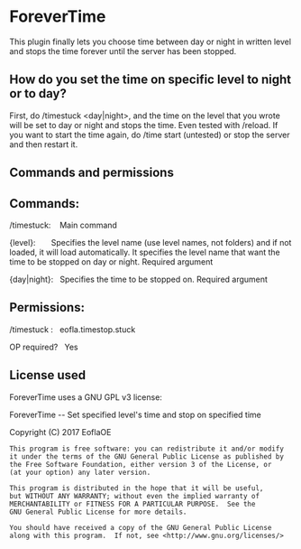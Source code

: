 # ForeverTime
This plugin finally lets you choose time between day or night in written level and stops the time forever until the server has been stopped. 

## How do you set the time on specific level to night or to day? 
First, do /timestuck <level> <day|night>, and the time on the level that you wrote will be set to day or night and stops the time. Even tested with /reload. If you want to start the time again, do /time start (untested) or stop the server and then restart it. 

## Commands and permissions
Commands:
-----
/timestuck:    Main command

{level}:       Specifies the level name (use level names, not folders) and if not loaded, it will load automatically. It specifies the level name that want the time to be stopped on day or night. Required argument

{day|night}:   Specifies the time to be stopped on. Required argument

Permissions: 
-----
/timestuck :   eofla.timestop.stuck

OP required?   Yes

## License used
ForeverTime uses a GNU GPL v3 license:

ForeverTime -- Set specified level's time and stop on specified time

Copyright (C) 2017 EoflaOE

    This program is free software: you can redistribute it and/or modify
    it under the terms of the GNU General Public License as published by
    the Free Software Foundation, either version 3 of the License, or
    (at your option) any later version.

    This program is distributed in the hope that it will be useful,
    but WITHOUT ANY WARRANTY; without even the implied warranty of
    MERCHANTABILITY or FITNESS FOR A PARTICULAR PURPOSE.  See the
    GNU General Public License for more details.

    You should have received a copy of the GNU General Public License
    along with this program.  If not, see <http://www.gnu.org/licenses/>
